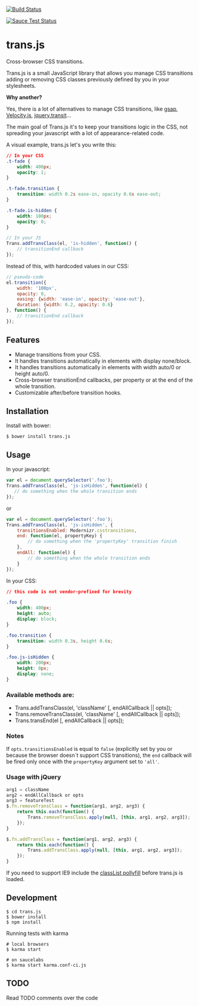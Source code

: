 [![Build Status](https://travis-ci.org/vieron/trans.js.png?branch=master)](https://travis-ci.org/vieron/trans.js)

[![Sauce Test Status](https://saucelabs.com/browser-matrix/transjs.svg)](https://saucelabs.com/u/transjs)

# trans.js

Cross-browser CSS transitions.

Trans.js is a small JavaScript library that allows you manage CSS transitions adding or removing CSS classes previously defined by you in your stylesheets.

**Why another?**

Yes, there is a lot of alternatives to manage CSS transitions, like [gsap](https://greensock.com/gsap), [Velocity.js](http://julian.com/research/velocity/), [jquery.transit](http://ricostacruz.com/jquery.transit/)...

The main goal of Trans.js it's to keep your transitions logic in the CSS, not spreading your javascript with a lot of appearance-related code.

A visual example, trans.js let's you write this:

```css
// In your CSS
.t-fade {
    width: 400px;
    opacity: 1;
}

.t-fade.transition {
    transition: width 0.2s ease-in, opacity 0.6s ease-out;
}

.t-fade.is-hidden {
    width: 100px;
    opacity: 0;
}
```

```js
// In your JS
Trans.addTransClass(el, 'is-hidden', function() {
    // transitionEnd callback
});
```

Instead of this, with hardcoded values in our CSS:

```js
// pseudo-code
el.transition({
    width: '100px',
    opacity: 0,
    easing: {width: 'ease-in', opacity: 'ease-out'},
    duration: {width: 0.2, opacity: 0.6}
}, function() {
    // transitionEnd callback
});
```

## Features

* Manage transitions from your CSS.
* It handles transitions automatically in elements with display none/block.
* It handles transitions automatically in elements with width auto/0 or height auto/0.
* Cross-browser transitionEnd callbacks, per property or at the end of the whole transition.
* Customizable after/before transition hooks.

## Installation

Install with bower:

    $ bower install trans.js


## Usage


In your javascript:

```js
var el = document.querySelector('.foo');
Trans.addTransClass(el, 'js-isHidden', function(el) {
   // do something when the whole transition ends
});
```

or

```js
var el = document.querySelector('.foo');
Trans.addTransClass(el, 'js-isHidden', {
    transitionsEnabled: Modernizr.csstransitions,
    end: function(el, propertyKey) {
        // do something when the 'propertyKey' transition finish
    },
    endAll: function(el) {
        // do something when the whole transition ends
    }
});

```

In your CSS:

```css
// this code is not vendor-prefixed for brevity

.foo {
    width: 400px;
    height: auto;
    display: block;
}

.foo.transition {
    transition: width 0.3s, height 0.6s;
}

.foo.js-isHidden {
    width: 200px;
    height: 0px;
    display: none;
}
```

### Available methods are:

* Trans.addTransClass(el, 'className' [, endAllCallback || opts]);
* Trans.removeTransClass(el, 'className' [, endAllCallback || opts]);
* Trans.transEnd(el [, endAllCallback || opts]);


### Notes

If `opts.transitionsEnabled` is equal to `false` (explicitly set by you or because the browser doesn´t support CSS transitions), the `end` callback will be fired only once with the `propertyKey` argument set to `'all'`.



### Usage with jQuery

```js
arg1 = className
arg2 = endAllCallback or opts
arg3 = featureTest
$.fn.removeTransClass = function(arg1, arg2, arg3) {
    return this.each(function() {
        Trans.removeTransClass.apply(null, [this, arg1, arg2, arg3]);
    });
}

$.fn.addTransClass = function(arg1, arg2, arg3) {
    return this.each(function() {
        Trans.addTransClass.apply(null, [this, arg1, arg2, arg3]);
    });
}
```

If you need to support IE9 include the [classList pollyfill](https://github.com/eligrey/classList.js) before trans.js is loaded.



## Development

    $ cd trans.js
    $ bower install
    $ npm install

Running tests with karma

    # local browsers
    $ karma start

    # on saucelabs
    $ karma start karma.conf-ci.js


## TODO

Read TODO comments over the code
